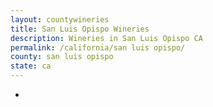 ```yaml
---
layout: countywineries
title: San Luis Opispo Wineries
description: Wineries in San Luis Opispo CA
permalink: /california/san luis opispo/
county: san luis opispo
state: ca
---
```

-

